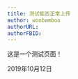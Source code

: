 ```yaml
---
title: 测试能否正常上传
author: woobamboo
authorURL:
authorFBID:
---
```


这是一个测试页面！

2019年10月12日

<!--truncate-->

